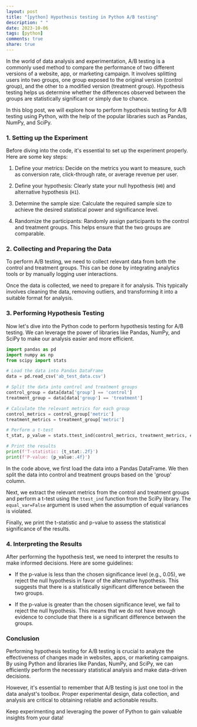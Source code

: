 ```yaml
---
layout: post
title: "[python] Hypothesis testing in Python A/B testing"
description: " "
date: 2023-10-06
tags: [python]
comments: true
share: true
---
```


In the world of data analysis and experimentation, A/B testing is a commonly used method to compare the performance of two different versions of a website, app, or marketing campaign. It involves splitting users into two groups, one group exposed to the original version (control group), and the other to a modified version (treatment group). Hypothesis testing helps us determine whether the differences observed between the groups are statistically significant or simply due to chance.

In this blog post, we will explore how to perform hypothesis testing for A/B testing using Python, with the help of the popular libraries such as Pandas, NumPy, and SciPy.

### 1. Setting up the Experiment

Before diving into the code, it's essential to set up the experiment properly. Here are some key steps:

1. Define your metrics: Decide on the metrics you want to measure, such as conversion rate, click-through rate, or average revenue per user.

2. Define your hypothesis: Clearly state your null hypothesis (`H0`) and alternative hypothesis (`H1`).

3. Determine the sample size: Calculate the required sample size to achieve the desired statistical power and significance level.

4. Randomize the participants: Randomly assign participants to the control and treatment groups. This helps ensure that the two groups are comparable.

### 2. Collecting and Preparing the Data

To perform A/B testing, we need to collect relevant data from both the control and treatment groups. This can be done by integrating analytics tools or by manually logging user interactions.

Once the data is collected, we need to prepare it for analysis. This typically involves cleaning the data, removing outliers, and transforming it into a suitable format for analysis.

### 3. Performing Hypothesis Testing

Now let's dive into the Python code to perform hypothesis testing for A/B testing. We can leverage the power of libraries like Pandas, NumPy, and SciPy to make our analysis easier and more efficient.

```python
import pandas as pd
import numpy as np
from scipy import stats

# Load the data into Pandas DataFrame
data = pd.read_csv('ab_test_data.csv')

# Split the data into control and treatment groups
control_group = data[data['group'] == 'control']
treatment_group = data[data['group'] == 'treatment']

# Calculate the relevant metrics for each group
control_metrics = control_group['metric']
treatment_metrics = treatment_group['metric']

# Perform a t-test
t_stat, p_value = stats.ttest_ind(control_metrics, treatment_metrics, equal_var=False)

# Print the results
print(f'T-statistic: {t_stat:.2f}')
print(f'P-value: {p_value:.4f}')
```

In the code above, we first load the data into a Pandas DataFrame. We then split the data into control and treatment groups based on the 'group' column.

Next, we extract the relevant metrics from the control and treatment groups and perform a t-test using the `ttest_ind` function from the SciPy library. The `equal_var=False` argument is used when the assumption of equal variances is violated.

Finally, we print the t-statistic and p-value to assess the statistical significance of the results.

### 4. Interpreting the Results

After performing the hypothesis test, we need to interpret the results to make informed decisions. Here are some guidelines:

- If the p-value is less than the chosen significance level (e.g., 0.05), we reject the null hypothesis in favor of the alternative hypothesis. This suggests that there is a statistically significant difference between the two groups.

- If the p-value is greater than the chosen significance level, we fail to reject the null hypothesis. This means that we do not have enough evidence to conclude that there is a significant difference between the groups.

### Conclusion

Performing hypothesis testing for A/B testing is crucial to analyze the effectiveness of changes made in websites, apps, or marketing campaigns. By using Python and libraries like Pandas, NumPy, and SciPy, we can efficiently perform the necessary statistical analysis and make data-driven decisions.

However, it's essential to remember that A/B testing is just one tool in the data analyst's toolbox. Proper experimental design, data collection, and analysis are critical to obtaining reliable and actionable results.

Keep experimenting and leveraging the power of Python to gain valuable insights from your data!